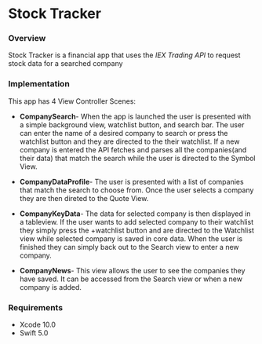 # Stock Tracker

### Overview

Stock Tracker is a financial app that uses the _IEX Trading API_ to request stock data for a searched company

### Implementation

This app has 4 View Controller Scenes:

* __CompanySearch__- When the app is launched the user is presented with a simple background view, watchlist button, and search bar. The user can enter the name of a desired company to search or press the watchlist button and they are directed to the their watchlist. If a new company is entered the API fetches and parses all the companies(and their data) that match the search while the user is directed to the Symbol View.

* __CompanyDataProfile__- The user is presented with a list of companies that match the search to choose from. Once the user selects a company they are then direted to the Quote View.

* __CompanyKeyData__- The data for selected company is then displayed in a tableview. If the user wants to add selected company to their watchlist they simply press the +watchlist button and are directed to the Watchlist view while selected company is saved in core data. When the user is finished they can simply back out to the Search view to enter a new company.

* __CompanyNews__- This view allows the user to see the companies they have saved. It can be accessed from the Search view or when a new company is added.




### Requirements
* Xcode 10.0
* Swift 5.0

